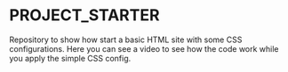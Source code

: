 # PROJECT_STARTER
Repository to show how start a basic  HTML site with some  CSS configurations.
Here you can see a video to see how the code work while you apply the simple CSS config.


